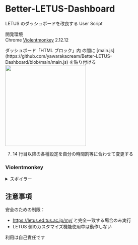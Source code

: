 # Better-LETUS-Dashboard

LETUS のダッシュボードを改良する User Script

開発環境  
Chrome [Violentmonkey](https://chrome.google.com/webstore/detail/violentmonkey/jinjaccalgkegednnccohejagnlnfdag) 2.12.12

ダッシュボード「HTML ブロック」内 <script> にコピペすることでも使用可能

## 機能

### 上部に時間割を追加する

![Screenshot](https://user-images.githubusercontent.com/70136871/114332531-61460f80-9b81-11eb-8fc3-b461adca3f69.png)

### 「タイムライン」ブロックの設定を自動的に変更する

デフォルトでは、タイムラインに表示される課題等が 7 日 & 5 個と少ない & 変更しても保存してくれない  
これらの設定をダッシュボードを開いたときに自動的に変更する

## 導入方法

### HTML ブロック (推奨) v202104-1.1 ~
<details>
  <summary>スポイラー</summary>
  
  1. https://letus.ed.tus.ac.jp/my/ にアクセスする
  
  2. 左上の「このページをカスタマイズする」を選択
  
  3. どこかに「ブロックを追加する」が現れるので、HTML を選択  
  <img width="256px" src="https://user-images.githubusercontent.com/70136871/114413509-021be580-9be9-11eb-8da0-2e9ac9bca2e6.png">
  
  4. どこかに「(新しい HTML ブロック)」が現れるので、歯車をクリックして「(新しい HTML ブロック) ブロックを設定する」を選択
  <img width="256px" src="https://user-images.githubusercontent.com/70136871/114413827-4ad39e80-9be9-11eb-8bde-cbd20b9b1a0c.png">
  
  5. 「HTMLブロックタイトル」「コンテンツ」を以下のように書く  
  <b>「コンテンツ」の \</\> 部分を必ず押す。</b>元々「\<p dir="ltr" style="text-align: left;"\>\<br\>\</p\>」などと書かれているので、これは消す
  <img width="256px" src="https://user-images.githubusercontent.com/70136871/114414450-c897aa00-9be9-11eb-8b03-f0c13e8eb180.png">
  
  6. <script> と </script> の間に [main.js](https://github.com/yawarakacream/Better-LETUS-Dashboard/blob/main/main.js) を貼り付ける  
  <img width="256px" src="https://user-images.githubusercontent.com/70136871/114415080-54a9d180-9bea-11eb-961f-82b606fb1c57.png">
  
  7. 14 行目以降の各種設定を自分の時間割等に合わせて変更する
</details>

### Violentmonkey
<details>
  <summary>スポイラー</summary>
  
  1. Chrome に [Violentmonkey](https://chrome.google.com/webstore/detail/violentmonkey/jinjaccalgkegednnccohejagnlnfdag) を入れる
  
  2. https://letus.ed.tus.ac.jp/my/ にアクセスする

  3. 拡張機能のメニューを開く  
  <img width="256px" src="https://user-images.githubusercontent.com/70136871/114344209-5ea3e400-9b9a-11eb-8e47-c0bed0d5db8b.png">

  4. 「新しいスクリプトを作成」を押す  
  <img width="256px" src="https://user-images.githubusercontent.com/70136871/114344279-7da27600-9b9a-11eb-8f31-d6fcc7403bc1.png">

  5. [main.js](https://github.com/yawarakacream/Better-LETUS-Dashboard/blob/main/main.js) を貼り付ける (元の 1 ~ 10 行はいらない)  
  <img width="256px" src="https://user-images.githubusercontent.com/70136871/114344378-ad517e00-9b9a-11eb-90f6-5955e12fe712.png">

  6. 13 行目以降の各種設定を自分の時間割等に合わせて変更する
</details>

## 注意事項

安全のための制限：

* https://letus.ed.tus.ac.jp/my/ と完全一致する場合のみ実行  
* LETUS 側のカスタマイズ機能使用中は動作しない

利用は自己責任です
